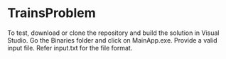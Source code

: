 # TrainsProblem
To test, download or clone the repository and build the solution in Visual Studio.
Go the Binaries folder and click on MainApp.exe. Provide a valid input file.
Refer input.txt for the file format.

